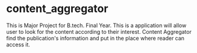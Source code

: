 # content_aggregator
This is Major Project for B.tech. Final Year. This is a application will allow user to look for the content according to their interest. Content Aggregator find the publication's information and put in the place where reader can access it.
